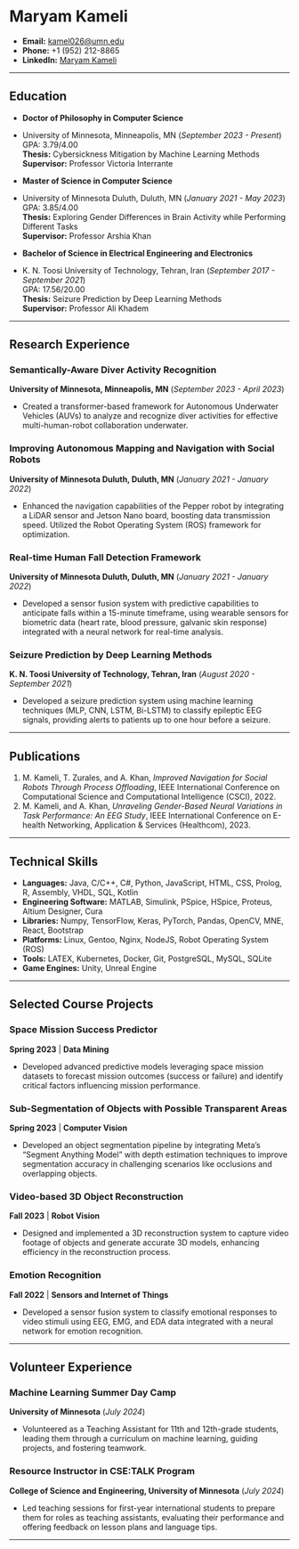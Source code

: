# Maryam Kameli

- **Email:** [kamel026@umn.edu](mailto:kamel026@umn.edu)
- **Phone:** +1 (952) 212-8865
- **LinkedIn:** [Maryam Kameli](https://www.linkedin.com/in/maryam-kameli)

---

## **Education**
- **Doctor of Philosophy in Computer Science**
- University of Minnesota, Minneapolis, MN (_September 2023 - Present_)  
  GPA: 3.79/4.00  
  **Thesis:** Cybersickness Mitigation by Machine Learning Methods  
  **Supervisor:** Professor Victoria Interrante

- **Master of Science in Computer Science**
- University of Minnesota Duluth, Duluth, MN (_January 2021 - May 2023_)  
  GPA: 3.85/4.00  
  **Thesis:** Exploring Gender Differences in Brain Activity while Performing Different Tasks  
  **Supervisor:** Professor Arshia Khan

- **Bachelor of Science in Electrical Engineering and Electronics**
- K. N. Toosi University of Technology, Tehran, Iran (_September 2017 - September 2021_)  
  GPA: 17.56/20.00  
  **Thesis:** Seizure Prediction by Deep Learning Methods  
  **Supervisor:** Professor Ali Khadem

---

## **Research Experience**

### **Semantically-Aware Diver Activity Recognition**  
**University of Minnesota, Minneapolis, MN** (_September 2023 - April 2023_)  
- Created a transformer-based framework for Autonomous Underwater Vehicles (AUVs) to analyze and recognize diver activities for effective multi-human-robot collaboration underwater.

### **Improving Autonomous Mapping and Navigation with Social Robots**  
**University of Minnesota Duluth, Duluth, MN** (_January 2021 - January 2022_)  
- Enhanced the navigation capabilities of the Pepper robot by integrating a LiDAR sensor and Jetson Nano board, boosting data transmission speed. Utilized the Robot Operating System (ROS) framework for optimization.

### **Real-time Human Fall Detection Framework**  
**University of Minnesota Duluth, Duluth, MN** (_January 2021 - January 2022_)  
- Developed a sensor fusion system with predictive capabilities to anticipate falls within a 15-minute timeframe, using wearable sensors for biometric data (heart rate, blood pressure, galvanic skin response) integrated with a neural network for real-time analysis.

### **Seizure Prediction by Deep Learning Methods**  
**K. N. Toosi University of Technology, Tehran, Iran** (_August 2020 - September 2021_)  
- Developed a seizure prediction system using machine learning techniques (MLP, CNN, LSTM, Bi-LSTM) to classify epileptic EEG signals, providing alerts to patients up to one hour before a seizure.

---

## **Publications**
1. M. Kameli, T. Zurales, and A. Khan, *Improved Navigation for Social Robots Through Process Offloading*, IEEE International Conference on Computational Science and Computational Intelligence (CSCI), 2022.
2. M. Kameli, and A. Khan, *Unraveling Gender-Based Neural Variations in Task Performance: An EEG Study*, IEEE International Conference on E-health Networking, Application & Services (Healthcom), 2023.

---

## **Technical Skills**
- **Languages:** Java, C/C++, C#, Python, JavaScript, HTML, CSS, Prolog, R, Assembly, VHDL, SQL, Kotlin
- **Engineering Software:** MATLAB, Simulink, PSpice, HSpice, Proteus, Altium Designer, Cura
- **Libraries:** Numpy, TensorFlow, Keras, PyTorch, Pandas, OpenCV, MNE, React, Bootstrap
- **Platforms:** Linux, Gentoo, Nginx, NodeJS, Robot Operating System (ROS)
- **Tools:** LATEX, Kubernetes, Docker, Git, PostgreSQL, MySQL, SQLite
- **Game Engines:** Unity, Unreal Engine

---

## **Selected Course Projects**

### **Space Mission Success Predictor**  
**Spring 2023** | **Data Mining**  
- Developed advanced predictive models leveraging space mission datasets to forecast mission outcomes (success or failure) and identify critical factors influencing mission performance.

### **Sub-Segmentation of Objects with Possible Transparent Areas**  
**Spring 2023** | **Computer Vision**  
- Developed an object segmentation pipeline by integrating Meta’s “Segment Anything Model” with depth estimation techniques to improve segmentation accuracy in challenging scenarios like occlusions and overlapping objects.

### **Video-based 3D Object Reconstruction**  
**Fall 2023** | **Robot Vision**  
- Designed and implemented a 3D reconstruction system to capture video footage of objects and generate accurate 3D models, enhancing efficiency in the reconstruction process.

### **Emotion Recognition**  
**Fall 2022** | **Sensors and Internet of Things**  
- Developed a sensor fusion system to classify emotional responses to video stimuli using EEG, EMG, and EDA data integrated with a neural network for emotion recognition.

---

## **Volunteer Experience**

### **Machine Learning Summer Day Camp**  
**University of Minnesota** (_July 2024_)  
- Volunteered as a Teaching Assistant for 11th and 12th-grade students, leading them through a curriculum on machine learning, guiding projects, and fostering teamwork.

### **Resource Instructor in CSE:TALK Program**  
**College of Science and Engineering, University of Minnesota** (_July 2024_)  
- Led teaching sessions for first-year international students to prepare them for roles as teaching assistants, evaluating their performance and offering feedback on lesson plans and language tips.

---

